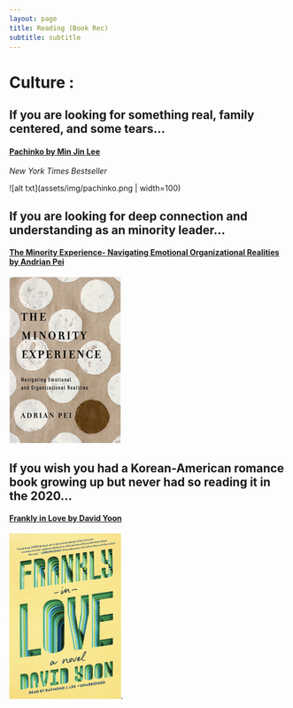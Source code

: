 ```yaml
---
layout: page
title: Reading (Book Rec)
subtitle: subtitle 
---
```


# Culture : 




## If you are looking for something real, family centered, and some tears...
#### [Pachinko by Min Jin Lee](https://www.minjinlee.com/book/pachinko/)
_New York Times Bestseller_

![alt txt](assets/img/pachinko.png | width=100)



## If you are looking for deep connection and understanding as an minority leader...
#### [The Minority Experience- Navigating Emotional Organizational Realities by Andrian Pei](https://www.amazon.com/Minority-Experience-Navigating-Emotional-Organizational/dp/0830845488)
 <img src="assets/img/minority.png" width="40%">
 
 
## If you wish you had a Korean-American romance book growing up but never had so reading it in the 2020...
#### [Frankly in Love by David Yoon](https://www.penguinrandomhouse.com/books/598579/frankly-in-love-by-david-yoon/)
 <img src="assets/img/frankly.png" width="40%">.

 
 
 
 

